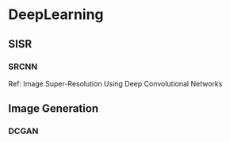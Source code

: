 # DeepLearning
## SISR
### SRCNN
Ref: Image Super-Resolution Using Deep Convolutional Networks
## Image Generation
### DCGAN

